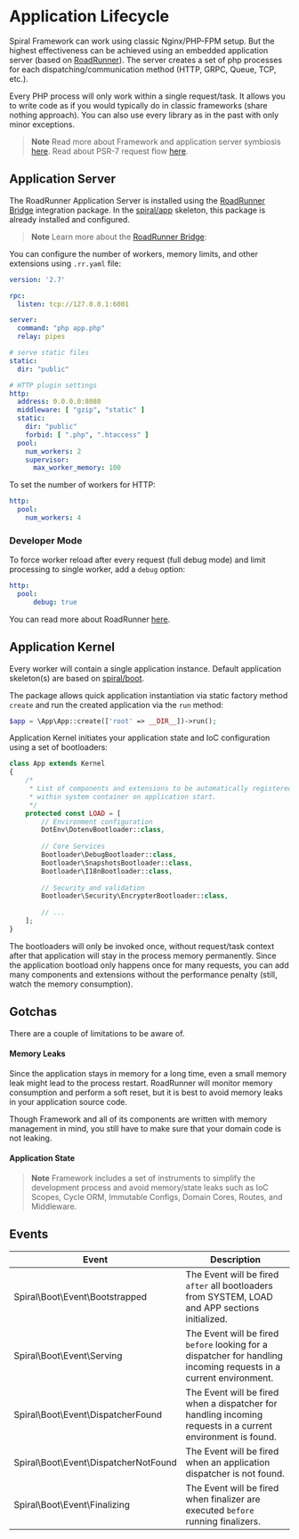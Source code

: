 # Application Lifecycle

Spiral Framework can work using classic Nginx/PHP-FPM setup. But the highest effectiveness can be achieved using an
embedded application server (based on [RoadRunner](https://roadrunner.dev/)). The server creates a set of php processes
for each dispatching/communication method (HTTP, GRPC, Queue, TCP, etc.).

Every PHP process will only work within a single request/task. It allows you to write code as if you would typically do
in classic frameworks (share nothing approach). You can also use every library as in the past with only minor
exceptions.

> **Note**
> Read more about Framework and application server symbiosis [here](/framework/design.md). Read about PSR-7 request 
> flow [here](/http/lifecycle.md).

## Application Server

The RoadRunner Application Server is installed using the [RoadRunner Bridge](https://github.com/spiral/roadrunner-bridge) 
integration package. In the [spiral/app](https://github.com/spiral/app) skeleton, this package is already installed and
configured.

> **Note**
> Learn more about the [RoadRunner Bridge](https://spiral.dev/docs/packages-roadrunner-bridge):

You can configure the number of workers, memory limits, and other extensions using `.rr.yaml` file:

```yaml
version: '2.7'

rpc:
  listen: tcp://127.0.0.1:6001

server:
  command: "php app.php"
  relay: pipes

# serve static files
static:
  dir: "public"

# HTTP plugin settings
http:
  address: 0.0.0.0:8080
  middleware: [ "gzip", "static" ]
  static:
    dir: "public"
    forbid: [ ".php", ".htaccess" ]
  pool:
    num_workers: 2
    supervisor:
      max_worker_memory: 100
```

To set the number of workers for HTTP:

```yaml
http:
  pool:
    num_workers: 4
```

### Developer Mode
To force worker reload after every request (full debug mode) and limit processing to single worker, add a `debug` option:

```yaml
http:
  pool:
      debug: true
```

You can read more about RoadRunner [here](https://roadrunner.dev/docs).

## Application Kernel

Every worker will contain a single application instance. Default application skeleton(s) are based
on [spiral/boot](https://github.com/spiral/boot).

The package allows quick application instantiation via static factory method `create` and run the created application via the `run` method:

```php
$app = \App\App::create(['root' => __DIR__])->run();
```

Application Kernel initiates your application state and IoC configuration using a set of bootloaders:

```php
class App extends Kernel
{
    /*
     * List of components and extensions to be automatically registered
     * within system container on application start.
     */
    protected const LOAD = [
        // Environment configuration
        DotEnv\DotenvBootloader::class,
        
        // Core Services
        Bootloader\DebugBootloader::class,
        Bootloader\SnapshotsBootloader::class,
        Bootloader\I18nBootloader::class,
        
        // Security and validation
        Bootloader\Security\EncrypterBootloader::class,
        
        // ...
    ];
}
```

The bootloaders will only be invoked once, without request/task context after that application will stay in the process
memory permanently. Since the application bootload only happens once for many requests, you can add many components and
extensions without the performance penalty (still, watch the memory consumption).

## Gotchas

There are a couple of limitations to be aware of.

#### Memory Leaks

Since the application stays in memory for a long time, even a small memory leak might lead to the process restart.
RoadRunner will monitor memory consumption and perform a soft reset, but it is best to avoid memory leaks in your 
application source code.

Though Framework and all of its components are written with memory management in mind, you still have to make sure that
your domain code is not leaking.

#### Application State

> **Note**
> Framework includes a set of instruments to simplify the development process and avoid memory/state leaks such as 
> IoC Scopes, Cycle ORM, Immutable Configs, Domain Cores, Routes, and Middleware.

## Events

| Event                                | Description                                                                                                        |
|--------------------------------------|--------------------------------------------------------------------------------------------------------------------|
| Spiral\Boot\Event\Bootstrapped       | The Event will be fired `after` all bootloaders from SYSTEM, LOAD and APP sections initialized.                    |
| Spiral\Boot\Event\Serving            | The Event will be fired `before` looking for a dispatcher for handling incoming requests in a current environment. |
| Spiral\Boot\Event\DispatcherFound    | The Event will be fired when a dispatcher for handling incoming requests in a current environment is found.        |
| Spiral\Boot\Event\DispatcherNotFound | The Event will be fired when an application dispatcher is not found.                                               |
| Spiral\Boot\Event\Finalizing         | The Event will be fired when finalizer are executed `before` running finalizers.                                   |
 